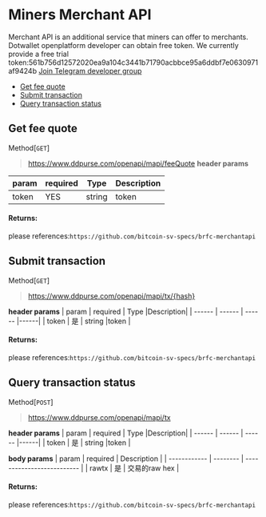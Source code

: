 # Miners Merchant API
Merchant API is an additional service that miners can offer to merchants.
Dotwallet openplatform developer can obtain free token.
We currently provide a free trial token:561b756d12572020ea9a104c3441b71790acbbce95a6ddbf7e0630971af9424b
[Join Telegram developer group](https://t.me/mempool_develepor)
* [Get fee quote](#jump1)
* [Submit transaction](#jump2)
* [Query transaction status](#jump3)

## <span id="jump1">Get fee quote</span>

Method[`GET`]
>  https://www.ddpurse.com/openapi/mapi/feeQuote
**header params**

| param | required | Type |Description|
| ------ | ------ | ------ |------|
| token | YES | string |token |

#### Returns:
please references:`https://github.com/bitcoin-sv-specs/brfc-merchantapi`

## <span id="jump2">Submit transaction</span>

Method[`GET`]
>  https://www.ddpurse.com/openapi/mapi/tx/{hash}

**header params**
| param | required | Type |Description|
| ------ | ------ | ------ |------|
| token | 是 | string |token |

#### Returns:
please references:`https://github.com/bitcoin-sv-specs/brfc-merchantapi`


## <span id="jump3">Query transaction status</span>
Method[`POST`]
>  https://www.ddpurse.com/openapi/mapi/tx

**header params**
| param | required | Type |Description|
| ------ | ------ | ------ |------|
| token | 是 | string |token |

**body params**
| param         | required | Description                       |
| ------------ | -------- | -------------------------- |
| rawtx       | 是       |    交易的raw hex   |

 #### Returns:
please references:`https://github.com/bitcoin-sv-specs/brfc-merchantapi`